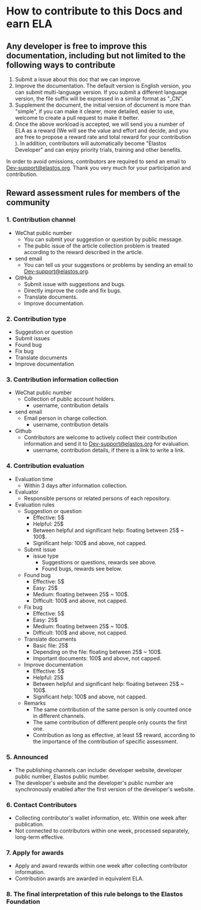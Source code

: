 # How to contribute to this Docs and earn ELA

## Any developer is free to improve this documentation, including but not limited to the following ways to contribute

1. Submit a issue about this doc that we can improve.
2. Improve the documentation. The default version is English version, you can submit multi-language version. If you submit a different language version, the file suffix will be expressed in a similar format as "_CN".
3. Supplement the document, the initial version of document is more than "simple", if you can make it clearer, more detailed, easier to use, welcome to create a pull request to make it better.
4. Once the above workload is accepted, we will send you a number of ELA as a reward (We will see the value and effort and decide, and you are free to propose a reward rate and total reward for your contribution ). In addition, contributors will automatically become "Elastos Developer" and can enjoy priority trials, training and other benefits.

In order to avoid omissions, contributors are required to send an email to Dev-support@elastos.org. Thank you very much for your participation and contribution.

## Reward assessment rules for members of the community

### 1. Contribution channel

* WeChat public number
  * You can submit your suggestion or question by public message.
  * The public issue of the article collection problem is treated according to the reward described in the article.
* send email
  * You can tell us your suggestions or problems by sending an email to Dev-support@elastos.org.
* GitHub
  * Submit issue with suggestions and bugs.
  * Directly improve the code and fix bugs.
  * Translate documents.
  * Improve documentation.

### 2. Contribution type

* Suggestion or question
* Submit issues
* Found bug
* Fix bug
* Translate documents
* Improve documentation

### 3. Contribution information collection

* WeChat public number
  * Collection of public account holders.
    * username, contribution details
* send email
  * Email person in charge collection.
    * username, contribution details
* Github
  * Contributors are welcome to actively collect their contribution information and send it to Dev-support@elastos.org for evaluation.
    * username, contribution details, if there is a link to write a link.

### 4. Contribution evaluation

* Evaluation time
  * Within 3 days after information collection.
* Evaluator
  * Responsible persons or related persons of each repository.
* Evaluation rules
  * Suggestion or question
    * Effective: 5$
    * Helpful: 25$
    * Between helpful and significant help: floating between 25$ ~ 100$.
    * Significant help: 100$ and above, not capped.
  * Submit issue
    * issue type
      * Suggestions or questions, rewards see above.
      * Found bugs, rewards see below.
  * Found bug
    * Effective: 5$
    * Easy: 25$
    * Medium: floating between 25$ ~ 100$.
    * Difficult: 100$ and above, not capped.
  * Fix bug
    * Effective: 5$
    * Easy: 25$
    * Medium: floating between 25$ ~ 100$.
    * Difficult: 100$ and above, not capped.
  * Translate documents
    * Basic file: 25$
    * Depending on the file: floating between 25$ ~ 100$.
    * Important documents: 100$ and above, not capped.
  * Improve documentation
    * Effective: 5$
    * Helpful: 25$
    * Between helpful and significant help: floating between 25$ ~ 100$.
    * Significant help: 100$ and above, not capped.
  * Remarks
    * The same contribution of the same person is only counted once in different channels.
    * The same contribution of different people only counts the first one.
    * Contribution as long as effective, at least 5$ reward, according to the importance of the contribution of specific assessment.

### 5. Announced

* The publishing channels can include: developer website, developer public number, Elastos public number.
* The developer's website and the developer's public number are synchronously enabled after the first version of the developer's website.

### 6. Contact Contributors

* Collecting contributor's wallet information, etc. Within one week after publication.
* Not connected to contributors within one week, processed separately, long-term effective.

### 7. Apply for awards

* Apply and award rewards within one week after collecting contributor information.
* Contribution awards are awarded in equivalent ELA.

### 8. The final interpretation of this rule belongs to the Elastos Foundation